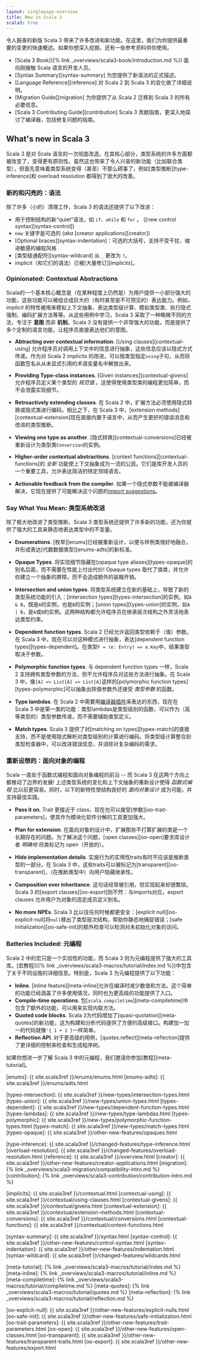 ```yaml
---
layout: singlepage-overview
title: New in Scala 3
scala3: true
---
```


令人振奋的新版 Scala 3 带来了许多改进和新功能。在这里，我们为你提供最重要的变更的快速概述。如果你想深入挖掘，还有一些参考资料供你使用。

- [Scala 3 Book]({% link _overviews/scala3-book/introduction.md %}) 面向刚接触 Scala 语言的开发人员。
- [Syntax Summary][syntax-summary] 为您提供了新语法的正式描述。
- [Language Reference][reference] 对 Scala 2 到 Scala 3 的变化做了详细说明。
- [Migration Guide][migration] 为你提供了从 Scala 2 迁移到 Scala 3 的所有必要信息。
- [Scala 3 Contributing Guide][contribution] Scala 3 贡献指南，更深入地探讨了编译器，包括修复问题的指南。

## What's new in Scala 3
Scala 3 是对 Scala 语言的一次彻底改造。在其核心部分，类型系统的许多方面都被改变了，变得更有原则性。虽然这也带来了令人兴奋的新功能（比如联合类型），但首先意味着类型系统变得（甚至）不那么碍事了，例如[类型推断][type-inference]和 overload resolution 都得到了很大的改善。

### 新的和闪亮的：语法

除了许多（小的）清理工作，Scala 3 的语法还提供了以下改进：

- 用于控制结构的新“quiet”语法，如 `if`、`while` 和 `for` 。 ([new control syntax][syntax-control])
- `new` 关键字是可选的 (_aka_ [creator applications][creator])
- [Optional braces][syntax-indentation]：可选的大括号，支持不受干扰、缩进敏感的编程风格
- [类型级通配符][syntax-wildcard] 从 `_` 更改为 `?`。
- implicit（和它们的语法）已被[大量修订][implicits]。

### Opinionated: Contextual Abstractions
Scala的一个基本核心概念是（在某种程度上仍然是）为用户提供一小部分强大的功能，这些功能可以被组合成巨大的（有时甚至是不可预见的）表达能力。例如，_implicit_ 的特性被用来模拟上下文抽象、表达类型级计算、模拟类型类、执行隐式强制、编码扩展方法等等。从这些用例中学习，Scala 3 采取了一种略微不同的方法，专注于 __意图__ 而非 __机制__。Scala 3 没有提供一个非常强大的功能，而是提供了多个定制的语言功能，让程序员直接表达他们的意图。

- **Abtracting over contextual information**. [Using clauses][contextual-using] 允许程序员对调用上下文中的信息进行抽象，这些信息应该以隐式方式传递。作为对 Scala 2 implicits 的改进，可以按类型指定`using`子句，从而将函数签名从从未显式引用的术语变量名中解放出来。

- **Providing Type-class instances**. [Given instances][contextual-givens] 允许程序员定义某个类型的 _规范值_ 。这使得使用类型类的编程更加简单，而不会泄露实现细节。

- **Retroactively extending classes**. 在 Scala 2 中，扩展方法必须使用隐式转换或隐式类进行编码。相比之下，在 Scala 3 中，[extension methods][contextual-extension]现在直接内置于语言中，从而产生更好的错误消息和改进的类型推断。

- **Viewing one type as another**. [隐式转换][contextual-conversions]已经被重新设计为类型类`Conversion`的实例。

- **Higher-order contextual abstractions**. [context functions][contextual-functions]的 _全新_ 功能使上下文抽象成为一流的公民。它们是库开发人员的一个重要工具，允许表达简洁的特定领域语言。

- **Actionable feedback from the compiler**. 如果一个隐式参数不能被编译器解决，它现在提供了可能解决这个问题的[import suggestions](https://www.scala-lang.org/blog/2020/05/05/scala-3-import-suggestions.html)。

### Say What You Mean: 类型系统改进
除了极大地改进了类型推断，Scala 3 类型系统还提供了许多新的功能，还为你提供了强大的工具来静态地表达类型中的不变量。

- **Enumerations**. [枚举][enums]已经被重新设计，以便与样例类很好地融合，并形成表达[代数数据类型][enums-adts]的新标准。

- **Opaque Types**.  将实现细节隐藏在[opaque type aliases][types-opaque]的别名后面，而不需要在性能上付出代价! Opaque types 取代了值类，并允许你建立一个抽象的屏障，而不会造成额外的装箱开销。

- **Intersection and union types**. 将类型系统建立在新的基础上，导致了新的类型系统功能的引入：[intersection types][types-intersection]的实例，如`A & B`，既是`A`的实例，也是`B`的实例；[union types][types-union]的实例，如`A | B`，是`A`或`B`的实例。这两种结构都允许程序员在继承层次结构之外灵活地表达类型约束。

- **Dependent function types**. Scala 2 已经允许返回类型依赖于（值）参数。在 Scala 3 中，现在可以对这种模式进行抽象，表达[dependent function types][types-dependent]。在类型`F = (e: Entry) => e.Key`中，结果类型取决于参数。

- **Polymorphic function types**. 与 dependent function types 一样，Scala 2 支持拥有类型参数的方法，但不允许程序员对这些方法进行抽象。在 Scala 3 中，像`[A] => List[A] => List[A]`这样的[polymorphic function types][types-polymorphic]可以抽象出除值参数外还接受 _类型参数_ 的函数。

- **Type lambdas**. 在 Scala 2 中需要用[编译器插件](https://github.com/typelevel/kind-projector)来表达的东西，现在在 Scala 3 中是第一类的功能：类型lambdas是类型级别的函数，可以作为（高等类型的）类型参数传递，而不需要辅助类型定义。

- **Match types**. Scala 3 提供了对[matching on types][types-match]的直接支持，而不是使用隐式解析对类型级别的计算进行编码。将类型级计算整合到类型检查器中，可以改进错误信息，并消除对复杂编码的需求。

### 重新设想的：面向对象的编程

Scala 一直处于函数式编程和面向对象编程的前沿 -- 而 Scala 3 在这两个方向上都推动了边界的发展! 上述类型系统的变化和上下文抽象的重新设计使得 _函数式编程_ 比以前更容易。同时，以下的新特性使结构良好的 _面向对象设计_ 成为可能，并支持最佳实践。

- **Pass it on**.  Trait 更接近于 class，现在也可以接受[参数][oo-trait-parameters]，使其作为模块化软件分解的工具更加强大。

- **Plan for extension**.  在面向对象的设计中，扩展那些不打算扩展的类是一个长期存在的问题。为了解决这个问题，[open classes][oo-open]要求库设计者 _明确地_ 将类标记为 open（开放的）。

- **Hide implementation details**.  实施行为的实用性traits有时不应该是推断类型的一部分。在 Scala 3 中，这些traits可以被标记为[transparent][oo-transparent]，（在推断类型中）向用户隐藏继承性。

- **Composition over inheritance**.  这句话经常被引用，但实现起来却很繁琐。Scala 3 的[export clauses][oo-export]则不然：与imports对应，export clauses 允许用户为对象的选定成员定义别名。

- **No more NPEs**.  Scala 3 比以往任何时候都更安全：[explicit null][oo-explicit-null]将`null`移出了类型层次结构，帮助你静态地捕捉错误；[safe initialization][oo-safe-init]的额外检查可以检测对未初始化对象的访问。

### Batteries Included: 元编程
Scala 2 中的宏只是一个实验性的功能，而 Scala 3 则为元编程提供了强大的工具库。[宏教程]({% link _overviews/scala3-macros/tutorial/index.md %})中包含了关于不同设施的详细信息。特别是，Scala 3 为元编程提供了以下功能：

- **Inline**. [inline feature][meta-inline]允许在编译时减少数值和方法。这个简单的功能已经涵盖了许多使用情况，同时也为更高级的功能提供了入口。
- **Compile-time operations**. 包[`scala.compiletime`][meta-compiletime]中包含了额外的功能，可以用来实现内联方法。
- **Quoted code blocks**. Scala 3为代码增加了[quasi-quotation][meta-quotes]的新功能，这为构建和分析代码提供了方便的高级接口。构建加一加一的代码就像`'{ 1 + 1 }`一样简单。
- **Reflection API**. 对于更高级的用例，[quotes.reflect][meta-reflection]提供了更详细的控制来检查和生成程序树。


如果你想进一步了解 Scala 3 中的元编程，我们邀请你参加[教程][meta-tutorial]。

[enums]: {{ site.scala3ref }}/enums/enums.html
[enums-adts]: {{ site.scala3ref }}/enums/adts.html

[types-intersection]: {{ site.scala3ref }}/new-types/intersection-types.html
[types-union]: {{ site.scala3ref }}/new-types/union-types.html
[types-dependent]: {{ site.scala3ref }}/new-types/dependent-function-types.html
[types-lambdas]: {{ site.scala3ref }}/new-types/type-lambdas.html
[types-polymorphic]: {{ site.scala3ref }}/new-types/polymorphic-function-types.html
[types-match]: {{ site.scala3ref }}/new-types/match-types.html
[types-opaque]: {{ site.scala3ref }}/other-new-features/opaques.html

[type-inference]: {{ site.scala3ref }}/changed-features/type-inference.html
[overload-resolution]: {{ site.scala3ref }}/changed-features/overload-resolution.html
[reference]: {{ site.scala3ref }}/overview.html
[creator]: {{ site.scala3ref }}/other-new-features/creator-applications.html
[migration]: {% link _overviews/scala3-migration/compatibility-intro.md %}
[contribution]: {% link _overviews/scala3-contribution/contribution-intro.md %}

[implicits]: {{ site.scala3ref }}/contextual.html
[contextual-using]: {{ site.scala3ref }}/contextual/using-clauses.html
[contextual-givens]: {{ site.scala3ref }}/contextual/givens.html
[contextual-extension]: {{ site.scala3ref }}/contextual/extension-methods.html
[contextual-conversions]: {{ site.scala3ref }}/contextual/conversions.html
[contextual-functions]: {{ site.scala3ref }}/contextual/context-functions.html

[syntax-summary]: {{ site.scala3ref }}/syntax.html
[syntax-control]: {{ site.scala3ref }}/other-new-features/control-syntax.html
[syntax-indentation]: {{ site.scala3ref }}/other-new-features/indentation.html
[syntax-wildcard]: {{ site.scala3ref }}/changed-features/wildcards.html

[meta-tutorial]: {% link _overviews/scala3-macros/tutorial/index.md %}
[meta-inline]: {% link _overviews/scala3-macros/tutorial/inline.md %}
[meta-compiletime]: {% link _overviews/scala3-macros/tutorial/compiletime.md %}
[meta-quotes]: {% link _overviews/scala3-macros/tutorial/quotes.md %}
[meta-reflection]: {% link _overviews/scala3-macros/tutorial/reflection.md %}

[oo-explicit-null]: {{ site.scala3ref }}/other-new-features/explicit-nulls.html
[oo-safe-init]: {{ site.scala3ref }}/other-new-features/safe-initialization.html
[oo-trait-parameters]: {{ site.scala3ref }}/other-new-features/trait-parameters.html
[oo-open]: {{ site.scala3ref }}/other-new-features/open-classes.html
[oo-transparent]: {{ site.scala3ref }}/other-new-features/transparent-traits.html
[oo-export]: {{ site.scala3ref }}/other-new-features/export.html
